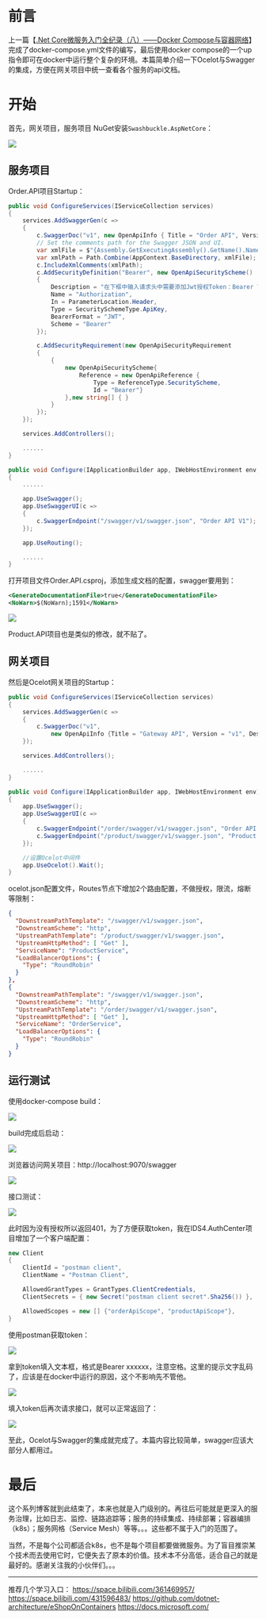 # 前言

上一篇【[.Net Core微服务入门全纪录（八）——Docker Compose与容器网络](https://www.cnblogs.com/xhznl/p/13268940.html)】完成了docker-compose.yml文件的编写，最后使用docker compose的一个up指令即可在docker中运行整个复杂的环境。本篇简单介绍一下Ocelot与Swagger的集成，方便在网关项目中统一查看各个服务的api文档。



# 开始

首先，网关项目，服务项目 NuGet安装`Swashbuckle.AspNetCore`：

![](https://img2020.cnblogs.com/blog/610959/202007/610959-20200715101033247-1995013261.png)

## 服务项目

Order.API项目Startup：

```csharp
public void ConfigureServices(IServiceCollection services)
{
    services.AddSwaggerGen(c =>
    {
        c.SwaggerDoc("v1", new OpenApiInfo { Title = "Order API", Version = "v1", Description = "# order service api..." });
        // Set the comments path for the Swagger JSON and UI.
        var xmlFile = $"{Assembly.GetExecutingAssembly().GetName().Name}.xml";
        var xmlPath = Path.Combine(AppContext.BaseDirectory, xmlFile);
        c.IncludeXmlComments(xmlPath);
        c.AddSecurityDefinition("Bearer", new OpenApiSecurityScheme()
        {
            Description = "在下框中输入请求头中需要添加Jwt授权Token：Bearer Token",
            Name = "Authorization",
            In = ParameterLocation.Header,
            Type = SecuritySchemeType.ApiKey,
            BearerFormat = "JWT",
            Scheme = "Bearer"
        });

        c.AddSecurityRequirement(new OpenApiSecurityRequirement
        {
            {
                new OpenApiSecurityScheme{
                    Reference = new OpenApiReference {
                        Type = ReferenceType.SecurityScheme,
                        Id = "Bearer"}
                },new string[] { }
            }
        });
    });

    services.AddControllers();

    ......
}
```

```csharp
public void Configure(IApplicationBuilder app, IWebHostEnvironment env, IHostApplicationLifetime lifetime, OrderContext orderContext)
{
    ......

    app.UseSwagger();
    app.UseSwaggerUI(c =>
    {
        c.SwaggerEndpoint("/swagger/v1/swagger.json", "Order API V1");
    });

    app.UseRouting();

    ......
}
```



打开项目文件Order.API.csproj，添加生成文档的配置，swagger要用到：

```xml
<GenerateDocumentationFile>true</GenerateDocumentationFile>
<NoWarn>$(NoWarn);1591</NoWarn>
```

![](https://img2020.cnblogs.com/blog/610959/202007/610959-20200715140427198-1895302198.png)

Product.API项目也是类似的修改，就不贴了。

## 网关项目

然后是Ocelot网关项目的Startup：

```csharp
public void ConfigureServices(IServiceCollection services)
{
    services.AddSwaggerGen(c =>
    {
        c.SwaggerDoc("v1",
            new OpenApiInfo {Title = "Gateway API", Version = "v1", Description = "# gateway api..."});
    });

    services.AddControllers();

    ......
}
```

```csharp
public void Configure(IApplicationBuilder app, IWebHostEnvironment env)
{
    app.UseSwagger();
    app.UseSwaggerUI(c =>
    {
        c.SwaggerEndpoint("/order/swagger/v1/swagger.json", "Order API V1");
        c.SwaggerEndpoint("/product/swagger/v1/swagger.json", "Product API V1");
    });

    //设置Ocelot中间件
    app.UseOcelot().Wait();
}
```

ocelot.json配置文件，Routes节点下增加2个路由配置，不做授权，限流，熔断等限制：

```json
{
  "DownstreamPathTemplate": "/swagger/v1/swagger.json",
  "DownstreamScheme": "http",
  "UpstreamPathTemplate": "/product/swagger/v1/swagger.json",
  "UpstreamHttpMethod": [ "Get" ],
  "ServiceName": "ProductService",
  "LoadBalancerOptions": {
    "Type": "RoundRobin"
  }
},
{
  "DownstreamPathTemplate": "/swagger/v1/swagger.json",
  "DownstreamScheme": "http",
  "UpstreamPathTemplate": "/order/swagger/v1/swagger.json",
  "UpstreamHttpMethod": [ "Get" ],
  "ServiceName": "OrderService",
  "LoadBalancerOptions": {
    "Type": "RoundRobin"
  }
}
```

## 运行测试

使用docker-compose build：

![](https://img2020.cnblogs.com/blog/610959/202007/610959-20200715141738081-807649742.png)

build完成后启动：

![](https://img2020.cnblogs.com/blog/610959/202007/610959-20200715141812247-907876642.png)

浏览器访问网关项目：http://localhost:9070/swagger

![](https://img2020.cnblogs.com/blog/610959/202007/610959-20200715142132398-1619949664.png)

接口测试：

![](https://img2020.cnblogs.com/blog/610959/202007/610959-20200715142446759-641899842.png)

此时因为没有授权所以返回401，为了方便获取token，我在IDS4.AuthCenter项目增加了一个客户端配置：

```csharp
new Client
{
    ClientId = "postman client",
    ClientName = "Postman Client",

    AllowedGrantTypes = GrantTypes.ClientCredentials,
    ClientSecrets = { new Secret("postman client secret".Sha256()) },

    AllowedScopes = new [] {"orderApiScope", "productApiScope"},
}
```

使用postman获取token：

![](https://img2020.cnblogs.com/blog/610959/202007/610959-20200715143128615-939765931.png)

拿到token填入文本框，格式是Bearer xxxxxx，注意空格。这里的提示文字乱码了，应该是在docker中运行的原因，这个不影响先不管他。

![](https://img2020.cnblogs.com/blog/610959/202007/610959-20200715143328545-1483362985.png)

填入token后再次请求接口，就可以正常返回了：

![](https://img2020.cnblogs.com/blog/610959/202007/610959-20200715143813223-1885532782.png)

至此，Ocelot与Swagger的集成就完成了。本篇内容比较简单，swagger应该大部分人都用过。



# 最后

这个系列博客就到此结束了，本来也就是入门级别的。再往后可能就是更深入的服务治理，比如日志、监控、链路追踪等；服务的持续集成、持续部署；容器编排（k8s）；服务网格（Service Mesh）等等。。。这些都不属于入门的范围了。



当然，不是每个公司都适合k8s，也不是每个项目都要做微服务。为了盲目推崇某个技术而去使用它时，它便失去了原本的价值。技术本不分高低，适合自己的就是最好的。感谢关注我的小伙伴们。。。



----
推荐几个学习入口：
https://space.bilibili.com/361469957/
https://space.bilibili.com/431596483/
https://github.com/dotnet-architecture/eShopOnContainers
https://docs.microsoft.com/

